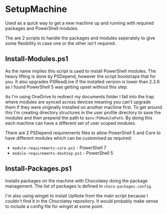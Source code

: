 # SetupMachine

Used as a quick way to get a new machine up and running with required packages and PowerShell modules.

The are 2 scripts to handle the packages and modules seperately to give some flexibility in case one or the other isn't required.

## Install-Modules.ps1

As the name implies this script is used to install PowerShell modules. The heavy lifting is done by PSDepend, however the script bootstraps that for you. It also upgrades PSReadLine if the installed version is lower than 2.2.6 as I found PowerShell 5 was getting upset without this step.

As I'm using OneDrive to redirect my documents folder I fall into the trap where modules are synced across devices meaning you can't upgrade them if they were originally installed on another machine first. To get around this I'm creating directory structures in the user profile directory to save the modules and then prepend the path to `$env:PSModulePath`. By doing this each machine can have a different set of user scoped modules.

There are 2 PSDepend requirements files to allow PowerShell 5 and Core to have different modules which can be customised as required:

- `module-requirements-core.ps1` - PowerShell 7
- `module-requirements-desktop.ps1` - PowerShell 5

## Install-Packages.ps1

Installs packages on the machine with Chocolatey doing the package management. The list of packages is defined in `choco-packages.config`.

I'm also using winget to install UpNote from the main script because I couldn't find it in the Chocolatey repository. It would probably make sense to include a config file for winget at some point.
